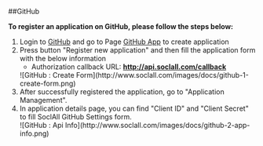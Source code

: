 ##GitHub

__To register an application on GitHub, please follow the steps below:__

1. Login to [GitHub](https://github.com/) and go to Page [GitHub App](https://github.com/settings/applications) to create application
2. Press button "Register new application" and then fill the application form with the below information
    * Authorization callback URL: __http://api.soclall.com/callback__
    <div class="soclall-br"></div>
    ![GitHub : Create Form](http://www.soclall.com/images/docs/github-1-create-form.png)
    <div class="soclall-br"></div>
3. After successfully registered the application, go to "Application Management".
4. In application details page, you can find "Client ID" and "Client Secret" to fill SoclAll GitHub Settings form.
    <div class="soclall-br"></div>
    ![GitHub : Api Info](http://www.soclall.com/images/docs/github-2-app-info.png)
    <div class="soclall-br"></div>